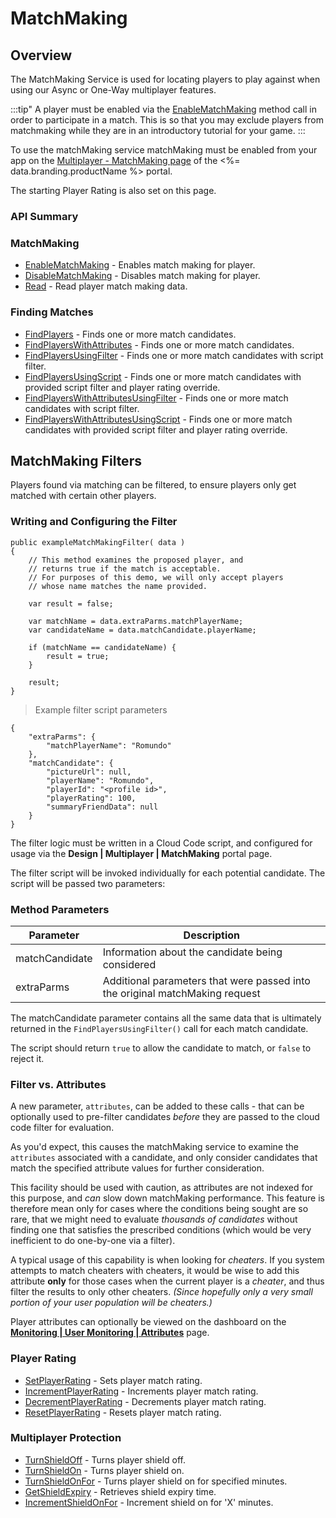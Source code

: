 # MatchMaking
## Overview




The MatchMaking Service is used for locating players to play against when using our Async or One-Way multiplayer features.

:::tip"
A player must be enabled via the <a href="#capi-matchmaking-enablematchmaking">EnableMatchMaking</a> method call in order to participate in a match. This is so that you may exclude players from matchmaking while they are in an introductory tutorial for your game.
:::

To use the matchMaking service matchMaking must be enabled from your app on the
[Multiplayer - MatchMaking page](https://portal.braincloudservers.com/admin/dashboard#/development/matchmaking) of the <%= data.branding.productName %> portal.

The starting Player Rating is also set on this page.


### API Summary

### MatchMaking
* [EnableMatchMaking](/api/capi/matchmaking/enablematchmaking) - Enables match making for player.
* [DisableMatchMaking](/api/capi/matchmaking/disablematchmaking) - Disables match making for player.
* [Read](/api/capi/matchmaking/read) - Read player match making data.

### Finding Matches
* [FindPlayers](/api/capi/matchmaking/findplayers) - Finds one or more match candidates.
* [FindPlayersWithAttributes](/api/capi/matchmaking/findplayerswithattributes) - Finds one or more match candidates.
* [FindPlayersUsingFilter](/api/capi/matchmaking/findplayersusingfilter) - Finds one or more match candidates with script filter.
* [FindPlayersUsingScript](/api/capi/matchmaking/findplayersusingscript) - Finds one or more match candidates with provided script filter and player rating override.
* [FindPlayersWithAttributesUsingFilter](/api/capi/matchmaking/findplayerswithattributesusingfilter) - Finds one or more match candidates with script filter.
* [FindPlayersWithAttributesUsingScript](/api/capi/matchmaking/findplayerswithattributesusingscript) - Finds one or more match candidates with provided script filter and player rating override.

## MatchMaking Filters

Players found via matching can be filtered, to ensure players only get matched with certain other players.

### Writing and Configuring the Filter

```cfscript
public exampleMatchMakingFilter( data )
{
    // This method examines the proposed player, and
    // returns true if the match is acceptable.
    // For purposes of this demo, we will only accept players
    // whose name matches the name provided.

    var result = false;

    var matchName = data.extraParms.matchPlayerName;
    var candidateName = data.matchCandidate.playerName;

    if (matchName == candidateName) {
        result = true;
    }

    result;
}
```

> Example filter script parameters

```json-doc
{
    "extraParms": {
        "matchPlayerName": "Romundo"
    },
    "matchCandidate": {
        "pictureUrl": null,
        "playerName": "Romundo",
        "playerId": "<profile id>",
        "playerRating": 100,
        "summaryFriendData": null
    }
}
```

The filter logic must be written in a Cloud Code script, and configured for usage via the **Design | Multiplayer | MatchMaking** portal page.

The filter script will be invoked individually for each potential candidate. The script will be passed two parameters:

### Method Parameters
Parameter | Description
--------- | -----------
matchCandidate | Information about the candidate being considered
extraParms | Additional parameters that were passed into the original matchMaking request

The matchCandidate parameter contains all the same data that is ultimately returned in the `FindPlayersUsingFilter()` call for each match candidate.

The script should return `true` to allow the candidate to match, or `false` to reject it.

### Filter vs. Attributes

A new parameter, `attributes`,  can be added to these calls - that can be optionally used to pre-filter candidates *before* they are passed to the cloud code filter for evaluation.

As you'd expect, this causes the matchMaking service to examine the `attributes` associated with a candidate, and only consider candidates that match the specified attribute values for further consideration.

This facility should be used with caution, as attributes are not indexed for this purpose, and *can* slow down matchMaking performance. This feature is therefore mean only for cases where the conditions being sought are so rare, that we might need to evaluate *thousands of candidates* without finding one that satisfies the prescribed conditions (which would be very inefficient to do one-by-one via a filter).

A typical usage of this capability is when looking for *cheaters*. If you system attempts to match cheaters with cheaters, it would be wise to add this attribute **only** for those cases when the current player is a *cheater*, and thus filter the results to only other cheaters.  *(Since hopefully only a very small portion of your user population will be cheaters.)*

Player attributes can optionally be viewed on the dashboard on the [**Monitoring | User Monitoring | Attributes**](https://portal.braincloudservers.com/admin/dashboard#/monitoring/player-attributes) page.

### Player Rating
* [SetPlayerRating](/api/capi/matchmaking/setplayerrating) - Sets player match rating.
* [IncrementPlayerRating](/api/capi/matchmaking/incrementplayerrating) - Increments player match rating.
* [DecrementPlayerRating](/api/capi/matchmaking/decrementplayerrating) - Decrements player match rating.
* [ResetPlayerRating](/api/capi/matchmaking/resetplayerrating) - Resets player match rating.

### Multiplayer Protection
* [TurnShieldOff](/api/capi/matchmaking/turnshieldoff) - Turns player shield off.
* [TurnShieldOn](/api/capi/matchmaking/turnshieldon) - Turns player shield on.
* [TurnShieldOnFor](/api/capi/matchmaking/turnshieldonfor) - Turns player shield on for specified minutes.
* [GetShieldExpiry](/api/capi/matchmaking/getshieldexpiry) - Retrieves shield expiry time.
* [IncrementShieldOnFor](/api/capi/matchmaking/incrementshieldonfor) - Increment shield on for 'X' minutes.




<DocCardList />